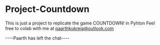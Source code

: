 # Project-Countdown
This is just a project to replicate the game COUNTDOWN! in Pyhton
Feel free to colab with me at paarthkukreja@outlook.com


----Paarth has left the chat----
